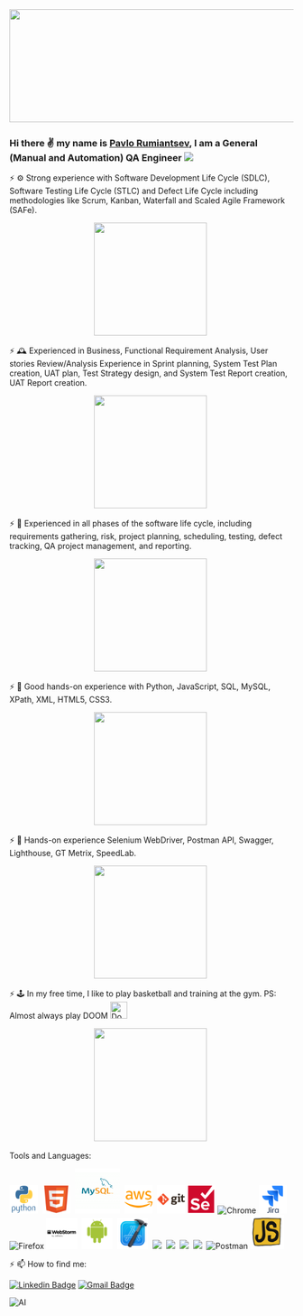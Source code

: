 <img src="https://media.giphy.com/media/QpVUMRUJGokfqXyfa1/giphy.gif" width="1000" height="200"/>
  </div>

### Hi there ✌️ my name is [Pavlo Rumiantsev](https://www.linkedin.com/in/paul-rumiantsev/), I am a General (Manual and Automation) QA Engineer  <img src="https://media.giphy.com/media/TkDkMRnkxUAnOHI2HH/giphy.gif" width="55">

⚡ ⚙️ Strong experience with Software Development Life Cycle (SDLC), Software Testing Life Cycle (STLC) and Defect Life Cycle including methodologies like Scrum, Kanban, Waterfall and Scaled Agile Framework (SAFe).


<p align="center"> <img src="https://media.giphy.com/media/436hhtZJQAT86nomhG/giphy.gif" width="200" height="200"/>&nbsp; </p>
 
⚡ 🕰 Experienced in Business, Functional Requirement Analysis, User stories Review/Analysis 
Experience in Sprint planning, System Test Plan creation, UAT plan, Test Strategy design, and System Test Report creation, UAT Report creation.
<p align="center"> <img src="https://media.giphy.com/media/7ePtXQgS0xqvpSjBGU/giphy.gif" width="200" height="200"/>&nbsp; </p>
 
⚡ 📡 Experienced in all phases of the software life cycle, including requirements gathering, risk, project planning, scheduling, testing, defect tracking, QA project management, and reporting.
 
<p align="center"> <img src="https://media.giphy.com/media/QtSYyI549fuif9NIcu/giphy.gif" width="200" height="200"/>&nbsp; </p>

⚡ 📇 Good hands-on experience with Python, JavaScript, SQL, MySQL, XPath, XML, HTML5, CSS3. 

<p align="center"> <img src="https://media.giphy.com/media/LYBHgc2yiO07G3dkkQ/giphy.gif" width="200" height="200"/>&nbsp; </p>

⚡ 🔋 Hands-on experience Selenium WebDriver, Postman API, Swagger, Lighthouse, GT Metrix, SpeedLab.

<p align="center"> <img src="https://media.giphy.com/media/Cglm3JaOZFSOFYx1qY/giphy.gif" width="200" height="200"/>&nbsp; </p>

⚡ 🕹 In my free time, I like to play basketball and training at the gym.
PS: Almost always play DOOM <img src="https://user-images.githubusercontent.com/21290659/204235179-ac918db0-8c96-45db-888f-d43ba809a729.png" title="Doom guy" width="30" height="30"/> 


<p align="center"> <img src="https://media.giphy.com/media/iSQvCHnEuN0eIQwJh7/giphy.gif" width="200" height="200"/>&nbsp; </p>



Tools and Languages: 
<div>
  <img src="https://github.com/devicons/devicon/blob/master/icons/python/python-original-wordmark.svg" title="Python" alt="Python" width="50" height="50"/>&nbsp;
  <img src="https://github.com/devicons/devicon/blob/master/icons/html5/html5-original.svg" title="HTML5" alt="HTML" width="50" height="50"/>&nbsp;
  <img src="https://raw.githubusercontent.com/MaruanBO/MaruanBO/master/assets/mysql.gif" height="80" />&nbsp;
  <img src="https://github.com/devicons/devicon/blob/master/icons/amazonwebservices/amazonwebservices-plain-wordmark.svg" title="AWS" alt="AWS" width="50" height="50"/>&nbsp;
  <img src="https://github.com/devicons/devicon/blob/master/icons/git/git-original-wordmark.svg" title="Git" **alt="Git" width="50" height="50"/>
  <img src="https://github.com/devicons/devicon/blob/master/icons/selenium/selenium-original.svg" title="Selenium" **alt="Selenium" width="50" height="50"/>
  <img src="https://media.giphy.com/media/m3DAD130BjRYNisG0P/giphy.gif" title="Chrome" alt="Chrome" width="50" height="50"/>
  <img src="https://github.com/devicons/devicon/raw/master/icons/jira/jira-original-wordmark.svg" title="Jira" alt="Jira" width="50"/>
  <img src="https://media.giphy.com/media/3o7qE1182TDor4jIiI/giphy.gif" title="Firefox" alt="Firefox" width="70" height="50"/>
  <img src="https://github.com/devicons/devicon/blob/master/icons/webstorm/webstorm-original-wordmark.svg" title="Webstorm" alt="Webstorm" width="55"/>&nbsp;
  <img src="https://github.com/devicons/devicon/blob/master/icons/android/android-original-wordmark.svg" title="Android" alt="Android" width="55"/>&nbsp;
  <img src="https://github.com/devicons/devicon/blob/master/icons/xcode/xcode-original.svg" title="XCode" alt="XCode" width="55"/>&nbsp;
  <img src="https://cdn.jsdelivr.net/gh/devicons/devicon/icons/vscode/vscode-original.svg" width="45"/>&nbsp;
  <img src="https://cdn.jsdelivr.net/gh/devicons/devicon/icons/slack/slack-original.svg" width="45"/>&nbsp;
<img src="https://cdn.jsdelivr.net/gh/devicons/devicon/icons/opera/opera-original.svg" width="45"/>&nbsp;
  <img src="https://cdn.jsdelivr.net/gh/devicons/devicon/icons/safari/safari-original.svg" width="45"/>&nbsp;

  <img src="https://camo.githubusercontent.com/93b32389bf746009ca2370de7fe06c3b5146f4c99d99df65994f9ced0ba41685/68747470733a2f2f7777772e766563746f726c6f676f2e7a6f6e652f6c6f676f732f676574706f73746d616e2f676574706f73746d616e2d69636f6e2e737667" title="Postman" alt="Postman" width="50" height="50"/> 
  
  <img src="https://raw.githubusercontent.com/MaruanBO/MaruanBO/master/assets/javascript.gif" title="JS" alt="JS" width="60"/>
  </div>



  
⚡ :mailbox: How to find me:<div id="badges">
  
[![Linkedin Badge](https://img.shields.io/badge/-Paul_Rumiantsev-blue?style=flat-square&logo=Linkedin&logoColor=white&link=https://www.linkedin.com/in/paul-rumiantsev/)](https://www.linkedin.com/in/bogdan-karpov/)
  [![Gmail Badge](https://img.shields.io/badge/-chrome8282@gmail.com-c14438?style=flat-square&logo=Gmail&logoColor=white&link=mailto:bkarpov86@gmail.com)](mailto:chrome8282@gmail.com)
 
 
  <img src="https://media.giphy.com/media/IcZhFmufozDCij3p22/giphy.gif" title="AI" alt="AI" height="400" width="1000"/>
  </div>
  
  
  
  

